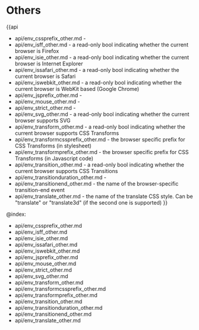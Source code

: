 Others
=======

{{api
- api/env_cssprefix_other.md - 
- api/env_isff_other.md - a read-only bool indicating whether the current browser is Firefox
- api/env_isie_other.md - a read-only bool indicating whether the current browser is Internet Explorer
- api/env_issafari_other.md - a read-only bool indicating whether the current browser is Safari
- api/env_iswebkit_other.md - a read-only bool indicating whether the current browser is WebKit based (Google Chrome)
- api/env_jsprefix_other.md - 
- api/env_mouse_other.md - 
- api/env_strict_other.md - 
- api/env_svg_other.md - a read-only bool indicating whether the current browser supports SVG
- api/env_transform_other.md - a read-only bool indicating whether the current browser supports CSS Transforms
- api/env_transformcssprefix_other.md - the browser specific prefix for CSS Transforms (in stylesheet)
- api/env_transformprefix_other.md - the browser specific prefix for CSS Transforms (in Javascript code)
- api/env_transition_other.md - a read-only bool indicating whether the current browser supports CSS Transitions
- api/env_transitionduration_other.md - 
- api/env_transitionend_other.md - the name of the browser-specific transition-end event
- api/env_translate_other.md - the name of the translate CSS style. Can be "translate" or "translate3d" (if the second one is supported)
}}

@index:
- api/env_cssprefix_other.md
- api/env_isff_other.md
- api/env_isie_other.md
- api/env_issafari_other.md
- api/env_iswebkit_other.md
- api/env_jsprefix_other.md
- api/env_mouse_other.md
- api/env_strict_other.md
- api/env_svg_other.md
- api/env_transform_other.md
- api/env_transformcssprefix_other.md
- api/env_transformprefix_other.md
- api/env_transition_other.md
- api/env_transitionduration_other.md
- api/env_transitionend_other.md
- api/env_translate_other.md


